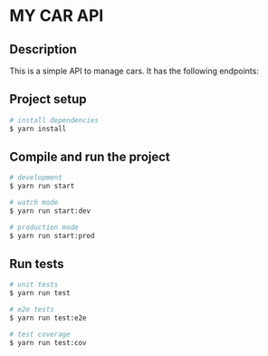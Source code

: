 # MY CAR API

## Description

This is a simple API to manage cars. It has the following endpoints:

## Project setup

```bash
# install dependencies
$ yarn install

```

## Compile and run the project

```bash
# development
$ yarn run start

# watch mode
$ yarn run start:dev

# production mode
$ yarn run start:prod
```

## Run tests

```bash
# unit tests
$ yarn run test

# e2e tests
$ yarn run test:e2e

# test coverage
$ yarn run test:cov
```
